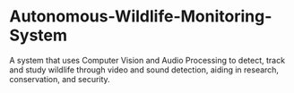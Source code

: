 # Autonomous-Wildlife-Monitoring-System
A system that uses Computer Vision and Audio Processing to detect, track and study wildlife through video and sound detection, aiding in research, conservation, and security.
